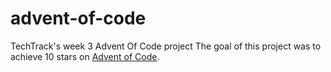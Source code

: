# advent-of-code
TechTrack's week 3 Advent Of Code project
The goal of this project was to achieve 10 stars on [Advent of Code](http://adventofcode.com/).
